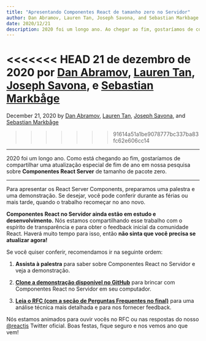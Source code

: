 ```yaml
---
title: "Apresentando Componentes React de tamanho zero no Servidor"
author: Dan Abramov, Lauren Tan, Joseph Savona, and Sebastian Markbage
date: 2020/12/21
description: 2020 foi um longo ano. Ao chegar ao fim, gostaríamos de compartilhar uma atualização especial de fim de ano sobre nossa pesquisa sobre componentes do React Server de tamanho zero.
---
```


<<<<<<< HEAD
21 de dezembro de 2020 por [Dan Abramov](https://twitter.com/dan_abramov), [Lauren Tan](https://twitter.com/potetotes), [Joseph Savona](https://twitter.com/en_JS), e [Sebastian Markbåge](https://twitter.com/sebmarkbage)
=======
December 21, 2020 by [Dan Abramov](https://bsky.app/profile/danabra.mov), [Lauren Tan](https://twitter.com/potetotes), [Joseph Savona](https://twitter.com/en_JS), and [Sebastian Markbåge](https://twitter.com/sebmarkbage)
>>>>>>> 91614a51a1be9078777bc337ba83fc62e606cc14

---

<Intro>

2020 foi um longo ano. Como está chegando ao fim, gostaríamos de compartilhar uma atualização especial de fim de ano em nossa pesquisa sobre **Componentes React Server** de tamanho de pacote zero.

</Intro>

---

Para apresentar os React Server Components, preparamos uma palestra e uma demonstração. Se desejar, você pode conferir durante as férias ou mais tarde, quando o trabalho recomeçar no ano novo.

<YouTubeIframe src="https://www.youtube.com/embed/TQQPAU21ZUw" />

**Componentes React no Servidor ainda estão em estudo e desenvolvimento.** Nós estamos compartilhando esse trabalho com o espírito de transparência e para obter o feedback inicial da comunidade React. Haverá muito tempo para isso, então **não sinta que você precisa se atualizar agora!**

Se você quiser conferir, recomendamos ir na seguinte ordem:

1. **Assista à palestra** para saber sobre Componentes React no Servidor e veja a demonstração.

2. **[Clone a demonstração disponível no GitHub](http://github.com/reactjs/server-components-demo)** para brincar com Componentes React no Servidor em seu computador.

3. **[Leia o RFC (com a seção de Perguntas Frequentes no final)](https://github.com/reactjs/rfcs/pull/188)** para uma análise técnica mais detalhada e para nos fornecer feedback.

Nós estamos animados para ouvir vocês no RFC ou nas respostas do nosso [@reactjs](https://twitter.com/reactjs) Twitter oficial. Boas festas, fique seguro e nos vemos ano que vem!
